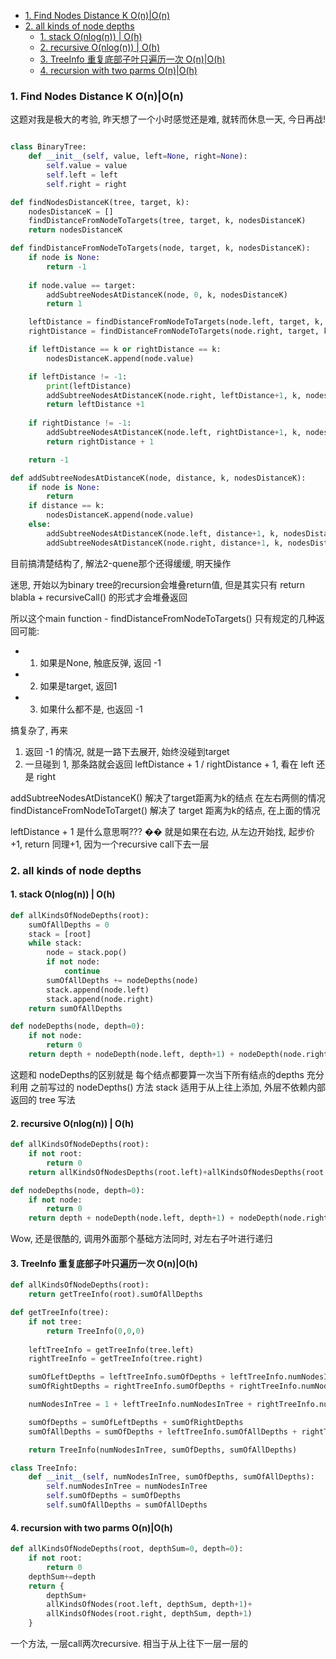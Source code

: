 - [1. Find Nodes Distance K O(n)|O(n)](#1-find-nodes-distance-k-onon)
- [2. all kinds of node depths](#2-all-kinds-of-node-depths)
  - [1. stack O(nlog(n)) | O(h)](#1-stack-onlogn--oh)
  - [2. recursive O(nlog(n)) | O(h)](#2-recursive-onlogn--oh)
  - [3. TreeInfo 重复底部子叶只遍历一次 O(n)|O(h)](#3-treeinfo-重复底部子叶只遍历一次-onoh)
  - [4. recursion with two parms O(n)|O(h)](#4-recursion-with-two-parms-onoh)

### 1. Find Nodes Distance K O(n)|O(n)

这题对我是极大的考验, 昨天想了一个小时感觉还是难, 就转而休息一天, 今日再战!

~~~python

class BinaryTree:
    def __init__(self, value, left=None, right=None):
        self.value = value
        self.left = left
        self.right = right

def findNodesDistanceK(tree, target, k):
    nodesDistanceK = []
    findDistanceFromNodeToTargets(tree, target, k, nodesDistanceK)
    return nodesDistanceK

def findDistanceFromNodeToTargets(node, target, k, nodesDistanceK):
    if node is None:
        return -1
        
    if node.value == target:
        addSubtreeNodesAtDistanceK(node, 0, k, nodesDistanceK)
        return 1

    leftDistance = findDistanceFromNodeToTargets(node.left, target, k, nodesDistanceK)
    rightDistance = findDistanceFromNodeToTargets(node.right, target, k, nodesDistanceK)

    if leftDistance == k or rightDistance == k:
        nodesDistanceK.append(node.value)

    if leftDistance != -1:
        print(leftDistance)
        addSubtreeNodesAtDistanceK(node.right, leftDistance+1, k, nodesDistanceK)
        return leftDistance +1 
        
    if rightDistance != -1:
        addSubtreeNodesAtDistanceK(node.left, rightDistance+1, k, nodesDistanceK)
        return rightDistance + 1

    return -1

def addSubtreeNodesAtDistanceK(node, distance, k, nodesDistanceK):
    if node is None:
        return 
    if distance == k:
        nodesDistanceK.append(node.value)
    else:
        addSubtreeNodesAtDistanceK(node.left, distance+1, k, nodesDistanceK)
        addSubtreeNodesAtDistanceK(node.right, distance+1, k, nodesDistanceK)
~~~
目前搞清楚结构了, 解法2-quene那个还得缓缓, 明天操作

迷思, 开始以为binary tree的recursion会堆叠return值, 但是其实只有 
return blabla + recursiveCall() 的形式才会堆叠返回

所以这个main function - findDistanceFromNodeToTargets() 只有规定的几种返回可能:
-   1. 如果是None, 触底反弹, 返回 -1 
-   2. 如果是target, 返回1
-   3. 如果什么都不是, 也返回 -1

搞复杂了, 再来

1. 返回 -1 的情况, 就是一路下去展开, 始终没碰到target
2. 一旦碰到 1, 那条路就会返回 leftDistance + 1 / rightDistance + 1, 看在 left 还是 right 

addSubtreeNodesAtDistanceK() 解决了target距离为k的结点 在左右两侧的情况
findDistanceFromNodeToTarget() 解决了 target 距离为k的结点, 在上面的情况

leftDistance + 1 是什么意思啊??? ��
就是如果在右边, 从左边开始找, 起步价+1, return 同理+1, 因为一个recursive call下去一层

### 2. all kinds of node depths

#### 1. stack O(nlog(n)) | O(h)
~~~python
def allKindsOfNodeDepths(root):
    sumOfAllDepths = 0
    stack = [root]
    while stack:
        node = stack.pop()
        if not node:
            continue
        sumOfAllDepths += nodeDepths(node)
        stack.append(node.left)
        stack.append(node.right)
    return sumOfAllDepths

def nodeDepths(node, depth=0):
    if not node:
        return 0
    return depth + nodeDepth(node.left, depth+1) + nodeDepth(node.right, depth+1)
~~~

这题和 nodeDepths的区别就是 每个结点都要算一次当下所有结点的depths
充分利用 之前写过的 nodeDepths() 方法
stack 适用于从上往上添加, 外层不依赖内部返回的 tree 写法

#### 2. recursive O(nlog(n)) | O(h)
~~~python
def allKindsOfNodeDepths(root):
    if not root:
        return 0
    return allKindsOfNodesDepths(root.left)+allKindsOfNodesDepths(root.right) + nodeDepths(root)

def nodeDepths(node, depth=0):
    if not node:
        return 0
    return depth + nodeDepth(node.left, depth+1) + nodeDepth(node.right, depth+1)
~~~
Wow, 还是很酷的, 调用外面那个基础方法同时, 对左右子叶进行递归

#### 3. TreeInfo 重复底部子叶只遍历一次 O(n)|O(h)
~~~python
def allKindsOfNodeDepths(root):
    return getTreeInfo(root).sumOfAllDepths

def getTreeInfo(tree):
    if not tree:
        return TreeInfo(0,0,0)
    
    leftTreeInfo = getTreeInfo(tree.left)
    rightTreeInfo = getTreeInfo(tree.right)

    sumOfLeftDepths = leftTreeInfo.sumOfDepths + leftTreeInfo.numNodesInTree
    sumOfRightDepths = rightTreeInfo.sumOfDepths + rightTreeInfo.numNodesInTree

    numNodesInTree = 1 + leftTreeInfo.numNodesInTree + rightTreeInfo.numNodesInTree

    sumOfDepths = sumOfLeftDepths + sumOfRightDepths
    sumOfAllDepths = sumOfDepths + leftTreeInfo.sumOfAllDepths + rightTreeInfo.sumOfAllDepths

    return TreeInfo(numNodesInTree, sumOfDepths, sumOfAllDepths)

class TreeInfo:
    def __init__(self, numNodesInTree, sumOfDepths, sumOfAllDepths):
        self.numNodesInTree = numNodesInTree
        self.sumOfDepths = sumOfDepths
        self.sumOfAllDepths = sumOfAllDepths
~~~

#### 4. recursion with two parms O(n)|O(h)
~~~python
def allKindsOfNodeDepths(root, depthSum=0, depth=0):
    if not root:
        return 0
    depthSum+=depth
    return {
        depthSum+
        allKindsOfNodes(root.left, depthSum, depth+1)+
        allKindsOfNodes(root.right, depthSum, depth+1)
    }
~~~
一个方法, 一层call两次recursive. 相当于从上往下一层一层的